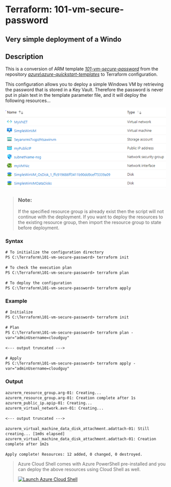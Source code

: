 # Terraform: 101-vm-secure-password
## Very simple deployment of a Windo
## Description

This is a conversion of ARM template *[101-vm-secure-password](https://github.com/Azure/azure-quickstart-templates/blob/master/101-vm-secure-password/)* from the repository *[azure\azure-quickstart-templates](https://github.com/Azure/azure-quickstart-templates)* to Terraform configuration.

This configuration allows you to deploy a simple Windows VM by retrieving the password that is stored in a Key Vault. Therefore the password is never put in plain text in the template parameter file, and it will deploy the following resources…

![output](resources.PNG)

> ### Note:
> If the specified resource group is already exist then the script will not continue with the deployment. If you want to deploy the resources to the existing resource group, then import the resource group to state before deployment.

### Syntax
```
# To initialize the configuration directory
PS C:\Terraform\101-vm-secure-password> terraform init 

# To check the execution plan
PS C:\Terraform\101-vm-secure-password> terraform plan

# To deploy the configuration
PS C:\Terraform\101-vm-secure-password> terraform apply
``` 

### Example
```
# Initialize
PS C:\Terraform\101-vm-secure-password> terraform init 

# Plan
PS C:\Terraform\101-vm-secure-password> terraform plan -var="adminUsername=cloudguy" 

<--- output truncated --->

# Apply
PS C:\Terraform\101-vm-secure-password> terraform apply -var="adminUsername=cloudguy" 

```

### Output

```
azurerm_resource_group.arg-01: Creating...
azurerm_resource_group.arg-01: Creation complete after 1s
azurerm_public_ip.apip-01: Creating...
azurerm_virtual_network.avn-01: Creating...

<--- output truncated --->

azurerm_virtual_machine_data_disk_attachment.adattach-01: Still creating... [1m0s elapsed]
azurerm_virtual_machine_data_disk_attachment.adattach-01: Creation complete after 1m2s 

Apply complete! Resources: 12 added, 0 changed, 0 destroyed.
```

> Azure Cloud Shell comes with Azure PowerShell pre-installed and you can deploy the above resources using Cloud Shell as well.
>
>[![](https://shell.azure.com/images/launchcloudshell.png "Launch Azure Cloud Shell")](https://shell.azure.com)
